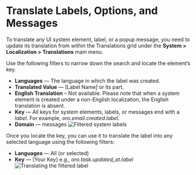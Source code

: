 <a id="localization-translations-messages"></a>

# Translate Labels, Options, and Messages

To translate any UI system element, label, or a popup message, you need to update its translation from within the Translations grid under the **System > Localization > Translations** main menu.

Use the following filters to narrow down the search and locate the element’s key.

* **Languages** — The language in which the label was created.
* **Translated Value** — [Label Name] or its part.
* **English Translation** – Not available. Please note that when a system element is created under a non-English localization, the English translation is absent.
* **Key** — All keys for system elements, labels, or messages end with a *label*. For example, *oro.email.created.label*.
* **Domain** — messages
  ![Filtered system labels](user/img/concept-guides/localization/label-translations.png)

Once you locate the key, you can use it to translate the label into any selected language using the following filters:

* **Languages** — All (or selected)
* **Key** — [Your Key] e.g., *oro.task.updated_at.label*
  ![Translating the filtered label](user/img/concept-guides/localization/translating-label-to-other-languages.png)
